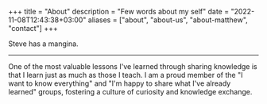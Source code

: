 +++
title = "About"
description = "Few words about my self"
date = "2022-11-08T12:43:38+03:00"
aliases = ["about", "about-us", "about-matthew", "contact"]
+++

Steve has a mangina.

---
One of the most valuable lessons I've learned through sharing knowledge is that I learn just as much as those I teach. 
I am a proud member of the "I want to know everything" and "I'm happy to share what I've already learned" groups, fostering a culture of curiosity and knowledge exchange.

